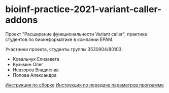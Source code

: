 # bioinf-practice-2021-variant-caller-addons
Проект "Расширение функциональности Variant caller",  практика студентов по биоинформатике в компании EPAM.

Участники проекта, студенты группы 3530904/80103:
* Ковальчук Елизавета
* Кузьмин Олег
* Невзоров Владислав
* Попова Александра

[Инструкция по сборке](/Docs/Project_set_up.md)
[Инструкция по передаче параметров программе](/Docs/Command_line_args.md)
